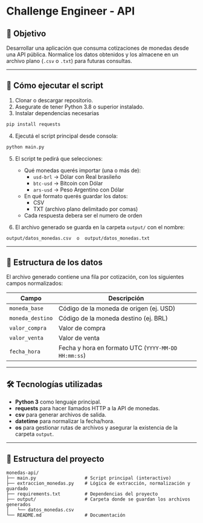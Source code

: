 # Challenge Engineer - API

## 📌 Objetivo
Desarrollar una aplicación que consuma cotizaciones de monedas desde una API pública.
Normalice los datos obtenidos y los almacene en un archivo plano (`.csv` o `.txt`) para futuras consultas.

---

## 🚀 Cómo ejecutar el script
1. Clonar o descargar repositorio.
2. Asegurate de tener Python 3.8 o superior instalado.
3. Instalar dependencias necesarias

```bash
pip install requests
```

4. Ejecutá el script principal desde consola:

```bash
python main.py
```

5. El script te pedirá que selecciones:
   - Qué monedas querés importar (una o más de):
     - `usd-brl` → Dólar con Real brasileño
     - `btc-usd` → Bitcoin con Dólar
     - `ars-usd` → Peso Argentino con Dólar
   - En qué formato querés guardar los datos:
     - CSV
     - TXT (archivo plano delimitado por comas)
   - Cada respuesta debera ser el numero de orden
   
6. El archivo generado se guarda en la carpeta `output/` con el nombre:

```
output/datos_monedas.csv  o  output/datos_monedas.txt
```

---

## 🧱 Estructura de los datos

El archivo generado contiene una fila por cotización, con los siguientes campos normalizados:

| Campo            | Descripción                             |
|------------------|------------------------------------------|
| `moneda_base`    | Código de la moneda de origen (ej. USD) |
| `moneda_destino` | Código de la moneda destino (ej. BRL)   |
| `valor_compra`   | Valor de compra                         |
| `valor_venta`    | Valor de venta                          |
| `fecha_hora`     | Fecha y hora en formato UTC (`YYYY-MM-DD HH:mm:ss`) |

---

## 🛠️ Tecnologías utilizadas

- **Python 3** como lenguaje principal.
- **requests** para hacer llamados HTTP a la API de monedas.
- **csv** para generar archivos de salida.
- **datetime** para normalizar la fecha/hora.
- **os** para gestionar rutas de archivos y asegurar la existencia de la carpeta `output`.

---

## 📁 Estructura del proyecto

```
monedas-api/
├── main.py                  # Script principal (interactivo)
├── extraccion_monedas.py    # Lógica de extracción, normalización y guardado
├── requirements.txt         # Dependencias del proyecto
├── output/                  # Carpeta donde se guardan los archivos generados
│   └── datos_monedas.csv
└── README.md                # Documentación
```
